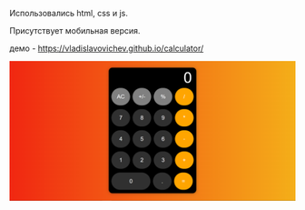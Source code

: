 Использовались html, css и js.

Присутствует мобильная версия.

демо - https://vladislavovichev.github.io/calculator/


![](https://github.com/Vladislavovichev/calculator/blob/main/Layout.png)